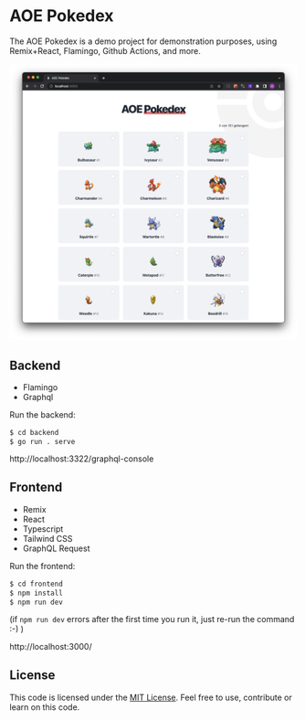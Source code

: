 # AOE Pokedex

The AOE Pokedex is a demo project for demonstration purposes, using Remix+React, Flamingo, Github Actions, and more.

![Pokedex Screenshot](./screenshot.png)

## Backend
* Flamingo
* Graphql

Run the backend:
```
$ cd backend
$ go run . serve
```

http://localhost:3322/graphql-console

## Frontend
* Remix
* React
* Typescript
* Tailwind CSS
* GraphQL Request

Run the frontend:
```
$ cd frontend
$ npm install
$ npm run dev
```
(if `npm run dev` errors after the first time you run it, just re-run the command :-) )

http://localhost:3000/

## License
This code is licensed under the [MIT License](LICENSE). Feel free to use, contribute or learn on this code.

